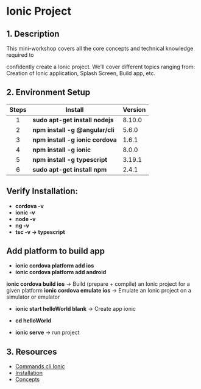 # Ionic Project

## 1. Description

This mini-workshop covers all the core concepts and technical knowledge required to 

confidently create a Ionic project. We'll cover different topics ranging from: Creation of Ionic application, Splash Screen, Build app, etc.

## 2. Environment Setup

Steps | Install             | Version           |
:----------:|-------------------|--------------------|
1           | **sudo apt-get install nodejs**           | 8.10.0    |
2           | **npm install -g @angular/cli**              | 5.6.0    |
3           | **npm install -g ionic cordova** | 1.6.1        |
4           | **npm install -g ionic**    | 8.0.0        |
5           | **npm install -g typescript**  | 3.19.1    |
6           | **sudo apt-get install npm**           | 2.4.1    |

## Verify Installation:
- **cordova -v**
- **ionic -v**
- **node -v**
- **ng -v**
- **tsc -v -> typescript**


## Add platform to build app
- **ionic cordova platform add ios**
- **ionic cordova platform add android**

**ionic cordova build ios** -> Build (prepare + compile) an Ionic project for a given platform
**ionic cordova emulate ios** -> Emulate an Ionic project on a simulator or emulator

- **ionic start helloWorld blank** -> Create app ionic
- **cd helloWorld** 

- **ionic serve** -> run project

## 3. Resources

- [Commands cli Ionic](https://ionicframework.com/docs/cli/commands.html)
- [Installation](https://ionicframework.com/docs/intro/installation/)
- [Concepts](https://ionicframework.com/docs/intro/concepts/)

